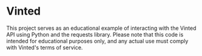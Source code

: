 # Vinted
This project serves as an educational example of interacting with the Vinted API using Python and the requests library. Please note that this code is intended for educational purposes only, and any actual use must comply with Vinted's terms of service.
